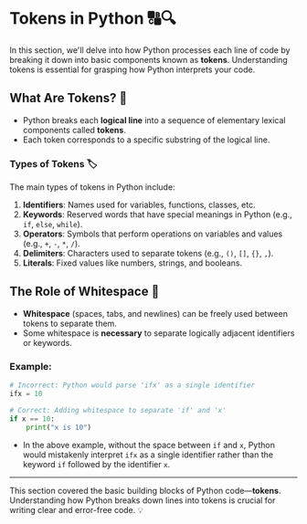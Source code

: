 # Tokens in Python 🔠🔍

In this section, we'll delve into how Python processes each line of code by breaking it down into basic components known as **tokens**. Understanding tokens is essential for grasping how Python interprets your code.

## What Are Tokens? 🧩

- Python breaks each **logical line** into a sequence of elementary lexical components called **tokens**.
- Each token corresponds to a specific substring of the logical line.

### Types of Tokens 🏷️

The main types of tokens in Python include:

1. **Identifiers**: Names used for variables, functions, classes, etc.
2. **Keywords**: Reserved words that have special meanings in Python (e.g., `if`, `else`, `while`).
3. **Operators**: Symbols that perform operations on variables and values (e.g., `+`, `-`, `*`, `/`).
4. **Delimiters**: Characters used to separate tokens (e.g., `()`, `[]`, `{}`, `,`).
5. **Literals**: Fixed values like numbers, strings, and booleans.

## The Role of Whitespace 🧩

- **Whitespace** (spaces, tabs, and newlines) can be freely used between tokens to separate them.
- Some whitespace is **necessary** to separate logically adjacent identifiers or keywords.

### Example:
```python
# Incorrect: Python would parse 'ifx' as a single identifier
ifx = 10

# Correct: Adding whitespace to separate 'if' and 'x'
if x == 10:
    print("x is 10")
```

- In the above example, without the space between `if` and `x`, Python would mistakenly interpret `ifx` as a single identifier rather than the keyword `if` followed by the identifier `x`.

---

This section covered the basic building blocks of Python code—**tokens**. Understanding how Python breaks down lines into tokens is crucial for writing clear and error-free code. 💡
